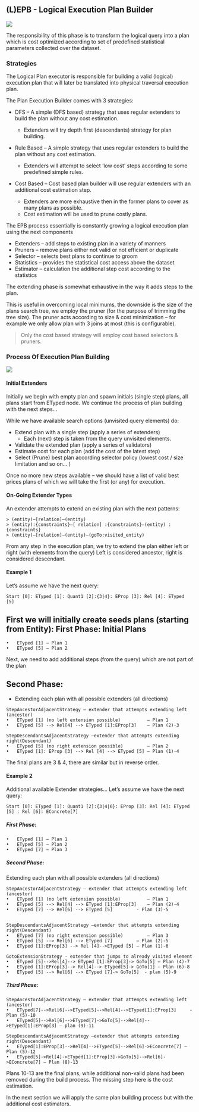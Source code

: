 ## (L)EPB  - Logical Execution Plan Builder
![](https://media.licdn.com/dms/image/C4E12AQE1OLxgsJvdew/article-inline_image-shrink_1500_2232/0?e=1547683200&v=beta&t=IvcsBixXfakKoY8r3BnvQcr5srbLrYVckW0Veqw1Wjc)

The responsibility of this phase is to transform the logical query into a plan which is cost optimized according to set of predefined statistical parameters collected over the dataset.

### Strategies
The Logical Plan executor is responsible for building a valid (logical) execution plan that will later be translated into physical traversal execution plan.

The Plan Execution Builder comes with 3 strategies:

* DFS – A simple (DFS based) strategy that uses regular extenders to build the plan without any cost estimation.
  * Extenders will try depth first (descendants) strategy for plan building.

* Rule Based – A simple strategy that uses regular extenders to build the plan without any cost estimation.
  * Extenders will attempt to select ‘low cost’ steps according to some predefined simple rules.

* Cost Based – Cost based plan builder will use regular extenders with an additional cost estimation step.
  * Extenders are more exhaustive then in the former plans to cover as many plans as possible. 
  * Cost estimation will be used to prune costly plans.


The EPB process essentially is constantly growing a logical execution plan using the next components
* Extenders – add steps to existing plan in a variety of manners
* Pruners – remove plans either not valid or not efficient or duplicate
* Selector – selects best plans to continue to groom
* Statistics – provides the statistical cost access above the dataset
* Estimator – calculation the additional step cost according to the statistics

The extending phase is somewhat exhaustive in the way it adds steps to the plan.

This is useful in overcoming local minimums, the downside is the size of the plans search tree, we employ the pruner (for the purpose of trimming the tree size).
The pruner acts according to size & cost minimization – for example we only allow plan with 3 joins at most (this is configurable).

> Only the cost based strategy will employ cost based selectors & pruners.

### Process Of Execution Plan Building 
![](https://codeopinion.com/wp-content/uploads/2015/02/query-150x150.png)

#### Initial Extenders

Initially we begin with empty plan and spawn initials (single step) plans, all plans start from ETyped node.
We continue the process of plan building with the next steps...

While we have available search options (unvisited query elements) do:

* Extend plan with a single step (apply a series of extenders)
   * Each (next) step is taken from the query unvisited elements.
* Validate the extended plan (apply a series of validators)
* Estimate cost for each plan (add the cost of the latest step)
* Select (Prune) best plan according selector policy (lowest cost / size limitation and so on… )

Once no more new steps available – we should have a list of valid best prices plans of which we will take the first (or any) for execution.

#### On-Going Extender Types
An extender attempts to extend an existing plan with the next patterns:
```
> (entity)—[relation]—(entity) 
> (entity):{constraints}—[ relation] :{constraints}—(entity) :{constraints}
> (entity)—[relation]—(entity)—(goTo:visited_entity) 
```

From any step in the execution plan, we try to extend the plan either left or right (with elements from the query)
Left is considered ancestor, right is considered descendant.

#### Example 1

Let’s assume we have the next query:
```
Start [0]: ETyped [1]: Quant1 [2]:{3|4}: EProp [3]: Rel [4]: ETyped [5]
```

First we will initially create seeds plans (starting from Entity):
First Phase: Initial Plans 
------
```
•	ETyped [1] – Plan 1
•	ETyped [5] – Plan 2
```
Next, we need to add additional steps (from the query) which are not part of the plan 

Second Phase:
------

 * Extending each plan with all possible extenders (all directions)

```
StepAncestorAdjacentStrategy – extender that attempts extending left (ancestor)
•	ETyped [1] (no left extension possible) 	     – Plan 1
•	ETyped [5] --> Rel[4] --> ETyped [1]:EProp[3]    – Plan (2)-3

StepDescendantsAdjacentStrategy –extender that attempts extending right(Descendant)
•	ETyped [5] (no right extension possible) 	     – Plan 2
•	ETyped [1]: EProp [3] --> Rel [4] --> ETyped [5] – Plan (1)-4
```

The final plans are 3 & 4, there are similar but in reverse order.

#### Example 2
Additional available Extender strategies...
Let’s assume we have the next query:
```
Start [0]: ETyped [1]: Quant1 [2]:{3|4|6}: EProp [3]: Rel [4]: ETyped [5] : Rel [6]: EConcrete[7]
```

##### First Phase: 
```
•	ETyped [1] – Plan 1
•	ETyped [5] – Plan 2
•	ETyped [7] – Plan 3
```

##### Second Phase:
Extending each plan with all possible extenders (all directions)

```
StepAncestorAdjacentStrategy – extender that attempts extending left (ancestor)
•	ETyped [1] (no left extension possible) 	     – Plan 1
•	ETyped [5] --> Rel[4] --> ETyped [1]:EProp[3]    – Plan (2)-4
•	ETyped [7] --> Rel[6] --> ETyped [5]	     - Plan (3)-5


StepDescendantsAdjacentStrategy –extender that attempts extending right(Descendant)
•	ETyped [7] (no right extension possible) 	     – Plan 3
•	ETyped [5] --> Rel[6] --> ETyped [7] 	     – Plan (2)-5
•	ETyped [1]:EProp[3] --> Rel [4]-->ETyped [5] – Plan (1)-6

GotoExtensionStrategy - extender that jumps to already visited element 
•	ETyped [5]-->Rel[4]--> ETyped [1]:EProp[3]-> GoTo[5] – Plan (4)-7
•	ETyped [1]:EProp[3]--> Rel[4]--> ETyped[5]-> GoTo[1] – Plan (6)-8
•	ETyped [5] --> Rel[6] --> ETyped [7]-> GoTo[5]	- plan (5)-9
```

##### Third Phase:

```
StepAncestorAdjacentStrategy – extender that attempts extending left (ancestor)
•	ETyped[7]-->Rel[6]-->ETyped[5]-->Rel[4]-->ETyped[1]:EProp[3]	 - Plan (5)-10
•	ETyped[5]-->Rel[6]-->ETyped[7]->GoTo[5]-->Rel[4]-->ETyped[1]:EProp[3] – plan (9)-11

StepDescendantsAdjacentStrategy –extender that attempts extending right(Descendant)
•	ETyped[1]:EProp[3]-->Rel[4]-->ETyped[5]-->Rel[6]->EConcrete[7] – Plan (5)-12
•	ETyped[5]->Rel[4]->ETyped[1]:EProp[3]->GoTo[5]-->Rel[6]->EConcrete[7] – Plan (8)-13
```

Plans 10-13 are the final plans, while additional non-valid plans had been removed during the build process. 
The missing step here is the cost estimation.
 
In the next section we will apply the same plan building process but with the additional cost estimators.

